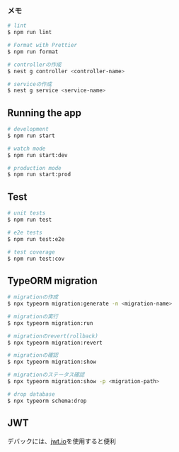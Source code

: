 ### メモ
```bash
# lint
$ npm run lint

# Format with Prettier
$ npm run format

# controllerの作成
$ nest g controller <controller-name>

# serviceの作成
$ nest g service <service-name>

```

## Running the app

```bash
# development
$ npm run start

# watch mode
$ npm run start:dev

# production mode
$ npm run start:prod
```

## Test

```bash
# unit tests
$ npm run test

# e2e tests
$ npm run test:e2e

# test coverage
$ npm run test:cov
```

## TypeORM migration
```bash
# migrationの作成
$ npx typeorm migration:generate -n <migration-name>

# migrationの実行
$ npx typeorm migration:run

# migrationのrevert(rollback)
$ npx typeorm migration:revert

# migrationの確認
$ npx typeorm migration:show

# migrationのステータス確認
$ npx typeorm migration:show -p <migration-path>

# drop database
$ npx typeorm schema:drop

```

## JWT
デバックには、[jwt.io](https://jwt.io/)を使用すると便利  